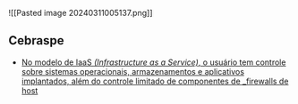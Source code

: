 
![[Pasted image 20240311005137.png]]


## Cebraspe

- [No modelo de IaaS _(Infrastructure as a Service)_, o usuário tem controle sobre sistemas operacionais, armazenamentos e aplicativos implantados, além do controle limitado de componentes de _firewalls de host](https://learn.microsoft.com/pt-br/dynamicsax-2012/appuser-itpro/iaas)

